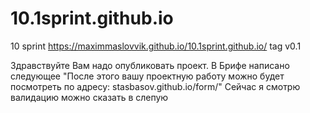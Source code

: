# 10.1sprint.github.io
10 sprint
https://maximmaslovvik.github.io/10.1sprint.github.io/
tag v0.1

Здравствуйте
Вам надо опубликовать проект.
В Брифе написано следующее
"После этого вашу проектную работу можно будет посмотреть по адресу: stasbasov.github.io/form/"
Сейчас я смотрю валидацию можно сказать в слепую

